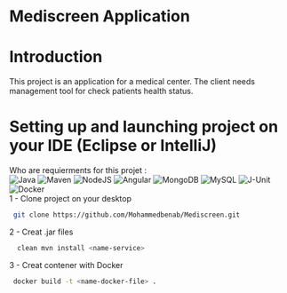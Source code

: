 # Mediscreen Application

# Introduction
This project is an application for a medical center. The client needs management tool for check patients health status.

# Setting up and launching project on your IDE (Eclipse or IntelliJ)
Who are requierments for this projet : <br/>
  ![Java](https://img.shields.io/badge/Java-1.8.x-red)
  ![Maven](https://img.shields.io/badge/Maven-6.0.x-green)
  ![NodeJS](https://img.shields.io/badge/NodeJS-18.3.0-green)
  ![Angular](https://img.shields.io/badge/Angular-15.1.2-red)
  ![MongoDB](https://img.shields.io/badge/MongoDB-6.0.x-green)
  ![MySQL](https://img.shields.io/badge/MySQL-6.0.x-blue)
  ![J-Unit](https://img.shields.io/badge/JUnit-5.0-orange)
  ![Docker](https://img.shields.io/badge/Docker-20.10.24-cyan)
  </br>
1 - Clone project on your desktop
 ```bash
  git clone https://github.com/Mohammedbenab/Mediscreen.git
 ```
2 - Creat .jar files
 ```bash
   clean mvn install <name-service>
  ```
3 - Creat contener with Docker
 ```bash
  docker build -t <name-docker-file> .
 ```
  
 
  

